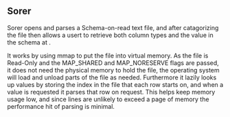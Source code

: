 ## Sorer
Sorer opens and parses a Schema-on-read text file, and after catagorizing the file then allows a usert to retrieve
both column types and the value in the schema at <column> <row>.

It works by using mmap to put the file into virtual memory. As the file
is Read-Only and the MAP_SHARED and MAP_NORESERVE flags are passed, it does not need the
physical memory to hold the file, the operating system will load and unload parts of the file
as needed. Furthermore it lazily looks up values by storing the index in the file
that each row starts on, and when a value is requested it parses that row on request.
This helps keep memory usage low, and since lines are unlikely to exceed a page of memory the 
performance hit of parsing is minimal.
